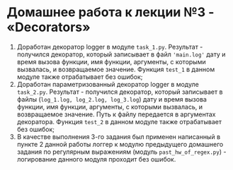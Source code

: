 # Домашнее работа к лекции №3 - «Decorators»

1. Доработан декоратор logger в модуле ```task_1.py```. Результат - получился декоратор, который записывает в файл ```'main.log'``` дату и время вызова функции, имя функции, аргументы, с которыми вызвалась, и возвращаемое значение. Функция ```test_1``` в данном модуле также отрабатывает без ошибок;
2. Доработан параметризованный декоратор logger в модуле ```task_2.py```. Результат - получился декоратор, который записывает в файлы (```log_1.log, log_2.log, log_3.log```) дату и время вызова функции, имя функции, аргументы, с которыми вызвалась, и возвращаемое значение. Путь к файлу передается в аргументах декоратора. Функция ```test_2``` в данном модуле также отрабатывает без ошибок;
3. В качестве выполнения 3-го задания был применен написанный в пункте 2 данной работы логгер к модулю предыдущего домашнего задания по регулярным выражениям (модуль ```past_hw_of_regex.py```) -  логирование данного модуля проходит без ошибок.
